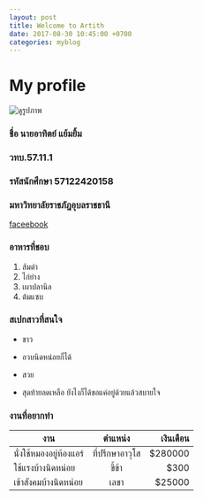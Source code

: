 ```yaml
---
layout: post
title: Welcome to Artith
date: 2017-08-30 10:45:00 +0700
categories: myblog
---
```

# My profile
![ดูรูปภาพ](http://www.greenpeace.org/seasia/th/community_images/23/34623/128990_224981.jpg)
### ชื่อ นายอาทิตย์  แย้มยิ้ม
### วทบ.57.11.1
### รหัสนักศึกษา 57122420158
### มหาวิทยาลัยราชภัฎอุบลราชธานี
[faceebook](https://th-th.facebook.com/)
### อาหารที่ชอบ
1. ส้มตำ
2. ไก่ย่าง
3. เผาปลานิล
4. ต้มแซบ
### สเปกสาวที่สนใจ
* ขาว
- อวบนิดหน่อยก็ได้
+ สวย
* สุดท้ายลดเหลือ ยังไงก็ได้ขอแค่อยู่ด้วยแล้วสบายใจ


### งานที่อยากทำ

| งาน        | ตำแหน่ง           | เงินเดือน  |
| ------------- |:-------------:| -----:|
| นั่งใช้หมองอยู่ห้องแอร์      |  ที่ปรึกษาอาวุโส |   $280000 |
| ใช้แรงบ้างนิดหน่อย      |   ขี้ข้า      |     $300 |
| เข้าสังคมบ้างนิดหน่อย |   เลขา      |     $25000 |

